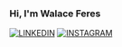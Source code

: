 ### Hi, I'm Walace Feres

[![LINKEDIN](https://img.shields.io/badge/LinkedIn-0077B5?style=for-the-badge&logo=linkedin&logoColor=white)](https://www.linkedin.com/in/walace-feres-29420196/) [![INSTAGRAM](https://img.shields.io/badge/Instagram-E4405F?style=for-the-badge&logo=instagram&logoColor=white)](https://www.instagram.com/walace.feres/)

